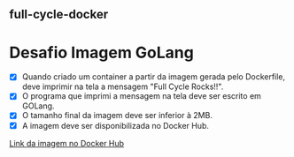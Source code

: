 ## full-cycle-docker
# Desafio Imagem GoLang

- [x] Quando criado um container a partir da imagem gerada pelo Dockerfile, deve imprimir na tela a mensagem "Full Cycle Rocks!!".
- [x] O programa que imprimi a mensagem na tela deve ser escrito em GOLang.
- [x] O tamanho final da imagem deve ser inferior à 2MB.
- [x] A imagem deve ser disponibilizada no Docker Hub.

[Link da imagem no Docker Hub](https://hub.docker.com/r/igorlealc/fullcycle)       


